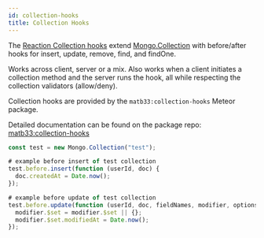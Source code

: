 ```yaml
---
id: collection-hooks
title: Collection Hooks
---
```

    
The [Reaction Collection hooks](https://docs.reactioncommerce.com/reaction-docs/master/method-hooks) extend [Mongo.Collection](http://docs.meteor.com/#/full/mongo_collection) with before/after hooks for insert, update, remove, find, and findOne.

Works across client, server or a mix. Also works when a client initiates a collection method and the server runs the hook, all while respecting the collection validators (allow/deny).

Collection hooks are provided by the `matb33:collection-hooks` Meteor package.

Detailed documentation can be found on the package repo: [matb33:collection-hooks](https://github.com/matb33/meteor-collection-hooks)

```js
const test = new Mongo.Collection("test");

# example before insert of test collection
test.before.insert(function (userId, doc) {
  doc.createdAt = Date.now();
});

# example before update of test collection
test.before.update(function (userId, doc, fieldNames, modifier, options) {
  modifier.$set = modifier.$set || {};
  modifier.$set.modifiedAt = Date.now();
});
```
